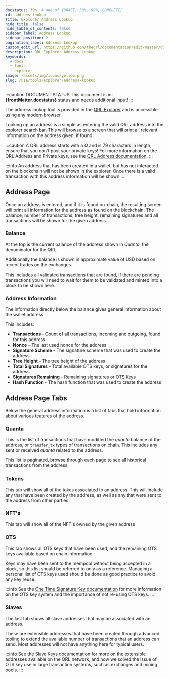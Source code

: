 ```yaml
---
docstatus: 30%  # one of {DRAFT, 30%, 90%, COMPLETE}
id: address-lookup
title: Explorer Address Lookup
hide_title: false
hide_table_of_contents: false
sidebar_label: Address Lookup
sidebar_position: 2
pagination_label: Address Lookup
custom_edit_url: https://github.com/theqrl/documentation/edit/master/docs/basics/what-is-qrl.md
description: QRL Explorer Address Lookup
keywords:
  - docs
  - tools
  - explorer
image: /assets/img/icons/yellow.png
slug: /use/tools/explorer/address-lookup
---
```



:::caution DOCUMENT STATUS 
<span>This document is in: <b>{frontMatter.docstatus}</b> status and needs additional input!</span>
:::


The address lookup tool is provided in the [QRL Explorer](https://explorer.theqrl.org) and is accessible using any modern browser. 

Looking up an address is a simple as entering the valid QRL address into the explorer search bar. This will browse to a screen that will print all relevant information on the address given, if found.


:::caution
A QRL address starts with a $Q$ and is 79 characters in length, ensure that you don't post your private keys! For more information on the QRL Address and Private keys, see the [QRL Address documentation](/use/wallet/qrl-address-overview).
:::


:::info
An address that has been created in a wallet, but has not interacted on the blockchain will not be shown in the explorer. Once there is a valid transaction with this address information will be shown.
:::


## Address Page

Once an address is entered, and if it is found on-chain, the resulting screen will print all information for the address as found on the blockchain. The balance, number of transactions, tree height, remaining signatures and all transactions will be shown for the given address.

### Balance

At the top is the current balance of the address shown in $Quanta$, the denominator for the QRL.

Additionally the balance is shown in approximate value of USD based on recent trades on the exchanges.

This includes all validated transactions that are found, if there are pending transactions you will need to wait for them to be validated and minted into a block to be shown here.

### Address Information

The information directly below the balance gives general information about the wallet address.

This includes:

- **Transactions** - Count of all transactions, incoming and outgoing, found for this address
- **Nonce** - The last used nonce for the address
- **Signature Scheme** - The signature scheme that was used to create the address 
- **Tree Height** - The tree height of the address
- **Total Signatures** - Total available OTS keys, or signatures for the address
- **Signatures Remaining** - Remaining signatures or OTS Keys
- **Hash Function** - The hash function that was used to create the address

## Address Page Tabs

Below the general address information is a list of tabs that hold information about various features of the address. 

### Quanta

This is the list of transactions that have modified the $quanta$ balance of the address, or `transfer_tx` types of transactions on chain. This includes any sent or received $quanta$ related to the address.

This list is paginated, browse through each page to see all historical transactions from the address. 

### Tokens

This tab will show all of the tokes associated to an address. This will include any that have been created by the address, as well as any that were sent to the address from other parties.

### NFT's

This tab will show all of the NFT's owned by the given address

### OTS

This tab shows all OTS keys that have been used, and the remaining OTS keys available based on chain information.

Keys may have been sent to the mempool without being accepted in a block, so this list should be referred to only as a reference. Managing a personal list of OTS keys used should be done as good practice to avoid any key reuse.

:::info
See the [One Time Signature Key documentation](/learn/ots-keys) for more information on the OTS key system and the importance of not re-using OTS keys.
:::


### Slaves

The last tab shows all slave addresses that may be associated with an address.

These are extensible addresses that have been created through advanced tooling to extend the available number of transactions that an address can send. Most addresses will not have anything here for typical users.

:::info
See the [Slave Keys documentation](/build/address/slave-keys) for more on the extensible addresses available on the QRL network, and how we solved the issue of OTS key use in large transaction systems, such as exchanges and mining pools.
:::

